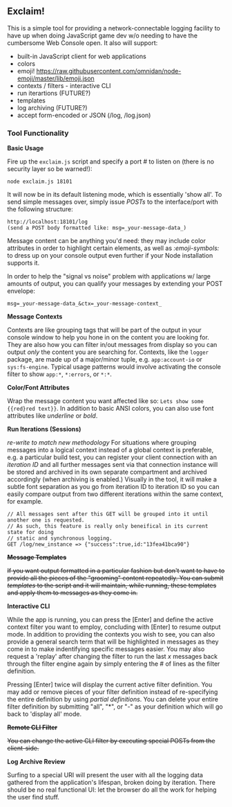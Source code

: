 ## Exclaim!

This is a simple tool for providing a network-connectable logging facility to have up when doing
JavaScript game dev w/o needing to have the cumbersome Web Console open. It also will support:

- built-in JavaScript client for web applications
- colors
- emoji! https://raw.githubusercontent.com/omnidan/node-emoji/master/lib/emoji.json
- contexts / filters - interactive CLI
- run iterartions (FUTURE?)
- templates
- log archiving (FUTURE?)
- accept form-encoded or JSON (/log, /log.json)

### Tool Functionality

**Basic Usage**

Fire up the ```exclaim.js``` script and specify a port # to listen on (there is no security layer so be warned!):
```
node exclaim.js 18101
```

It will now be in its default listening mode, which is essentially 'show all'. To send simple messages over, simply issue *POSTs* to the interface/port with the following structure:
```
http://localhost:18101/log
(send a POST body formatted like: msg=_your-message-data_)
```
Message content can be anything you'd need: they may include color attributes in order to highlight certain elements, as well as _:emoji-symbols:_ to dress up on your console output even further if your Node installation supports it. 

In order to help the "signal vs noise" problem with applications w/ large amounts of output, you can
qualify your messages by extending your POST envelope:
```
msg=_your-message-data_&ctx=_your-message-context_
```

**Message Contexts**

Contexts are like grouping tags that will be part of the output in your console window to help you
hone in on the content you are looking for. They are also how you can filter in/out messages from
display so you can output _only_ the content you are searching for. Contexts, like the ``logger`` package, 
are made up of a major/minor tuple, e.g. ```app:account-io``` or ```sys:fs-engine```. Typical usage
patterns would involve activating the console filter to show ```app:*```, ```*:errors```, or ```*:*```. 


**Color/Font Attributes**

Wrap the message content you want affected like so: ```Lets show some {{red}red text}}```. In addition to basic ANSI colors, you can also use font attributes like _underline_ or _bold_. 


**Run Iterations (Sessions)**

*re-write to match new methodology*
For situations where grouping messages into a logical context instead of a global context is preferable,
e.g. a particular build test, you can register your client connection with an _iteration ID_ and all
further messages sent via that connection instance will be stored and archived in its own separate 
compartment and archived accordingly (when archiving is enabled.) Visually in the tool, it will make
a subtle font separation as you go from iteration ID to iteration ID so you can easily compare output
from two different iterations within the same context, for example.
```
// All messages sent after this GET will be grouped into it until another one is requested.
// As such, this feature is really only beneifical in its current state for doing
// static and synchronous logging. 
GET /log/new_instance => {"success":true,id:"13fea41bca90"}
```


**~~Message Templates~~**

~~If you want output formatted in a particular fashion but don't want to have to provide all the
pieces of the "grooming" content repeatedly. You can submit _templates_ to the script and it will
maintain, while running, these templates and apply them to messages as they come in.~~


**Interactive CLI**

While the app is running, you can press the [Enter] and define the active context filter you want to
employ, concluding with [Enter] to resume output mode. In addition to providing the contexts you wish
to see, you can also provide a general search term that will be highlighted in messages as they come in to make indentifying specific messages easier. You may also request a 'replay' after changing the filter to run the last _x_ messages back through the filter engine again by simply entering the # of lines as the filter definition. 

Pressing [Enter] twice will display the current active filter definition. You may add or remove pieces of your filter definition instead of re-specifying the entire definition by using _partial definitions_. You can delete your entire filter definition by submitting "all", "*", or "-" as your definition which will go back to 'display all' mode. 

~~**Remote CLI Filter**~~

~~You can change the active CLI filter by executing special POSTs from the client-side.~~

**Log Archive Review**

Surfing to a special URI will present the user with all the logging data gathered from the application's lifespan, broken
doing by iteration. There should be no real functional UI: let the browser do all the work for helping the user find stuff.